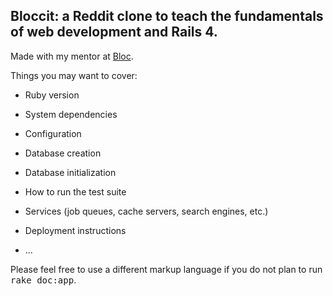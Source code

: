 ## Bloccit: a Reddit clone to teach the fundamentals of web development and Rails 4.

Made with my mentor at [Bloc](http://bloc.io).



Things you may want to cover:

* Ruby version

* System dependencies

* Configuration

* Database creation

* Database initialization

* How to run the test suite

* Services (job queues, cache servers, search engines, etc.)

* Deployment instructions

* ...


Please feel free to use a different markup language if you do not plan to run
<tt>rake doc:app</tt>.
